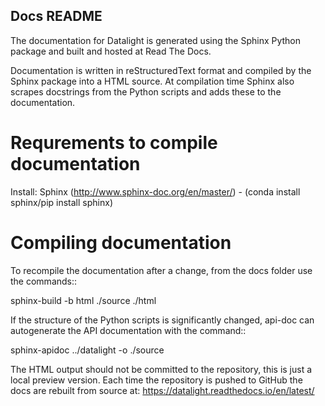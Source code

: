 Docs README
-------------

The documentation for Datalight is generated using the Sphinx Python package and built and hosted at Read The Docs.

Documentation is written in reStructuredText format and compiled by the Sphinx package into a HTML source. At compilation time Sphinx also scrapes docstrings from the Python scripts and adds these to the documentation.


Requrements to compile documentation
======================================

Install: Sphinx (http://www.sphinx-doc.org/en/master/) - (conda install sphinx/pip install sphinx)


Compiling documentation
=========================

To recompile the documentation after a change, from the docs folder use the commands::

sphinx-build -b html ./source ./html

If the structure of the Python scripts is significantly changed, api-doc can autogenerate the API documentation with the command::

sphinx-apidoc ../datalight -o ./source

The HTML output should not be committed to the repository, this is just a local preview version. Each time the repository is pushed to GitHub the docs are rebuilt from source at: https://datalight.readthedocs.io/en/latest/